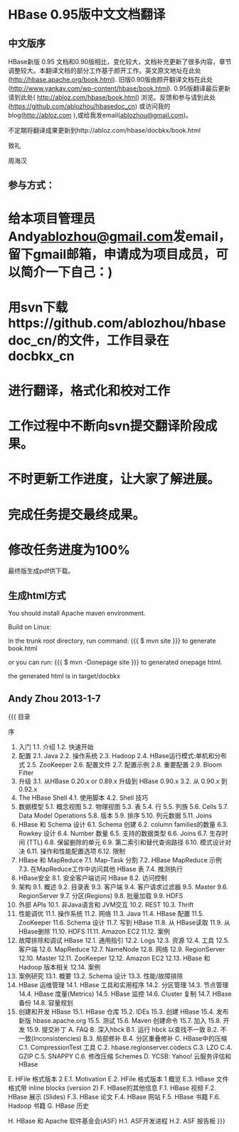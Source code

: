 HBase 0.95版中文文档翻译
===========



中文版序
--------
HBase新版 0.95 文档和0.90版相比，变化较大，文档补充更新了很多内容，章节调整较大。本翻译文档的部分工作基于颜开工作。英文原文地址在此处(http://hbase.apache.org/book.html). 旧版0.90版由颜开翻译文档在此处(http://www.yankay.com/wp-content/hbase/book.html). 0.95版翻译最后更新请到此处( http://abloz.com/hbase/book.html) 浏览。反馈和参与请到此处 (https://github.com/ablozhou/hbasedoc_cn) 或访问我的blog(http://abloz.com ),或给我发email(ablozhou@gmail.com)。

不定期将翻译成果更新到http://abloz.com/hbase/docbkx/book.html

致礼

周海汉

参与方式：
---------
  # 给本项目管理员Andy<ablozhou@gmail.com>发email，留下gmail邮箱，申请成为项目成员，可以简介一下自己：)
  # 
  # 用svn下载https://github.com/ablozhou/hbasedoc_cn/的文件，工作目录在docbkx_cn
  # 进行翻译，格式化和校对工作
  # 工作过程中不断向svn提交翻译阶段成果。
  # 不时更新工作进度，让大家了解进展。
  # 完成任务提交最终成果。
  # 修改任务进度为100%

最终版生成pdf供下载。

生成html方式
------------
You should install Apache maven environment.

Build on Linux:

In the trunk root directory, run command:
{{{
    $ mvn site
}}}
to generate book.html

or you can run:
{{{
    $ mvn -Donepage site
}}}
to generated onepage html.

the generated html is in target/docbkx


Andy Zhou
2013-1-7
----

{{{
目录

序
1. 入门
1.1. 介绍
1.2. 快速开始
2. 配置
2.1. Java
2.2. 操作系统
2.3. Hadoop
2.4. HBase运行模式:单机和分布式
2.5. ZooKeeper
2.6. 配置文件
2.7. 配置示例
2.8. 重要配置
2.9. Bloom Filter
3. 升级
3.1. 从HBase 0.20.x or 0.89.x 升级到 HBase 0.90.x
3.2. 从 0.90.x 到 0.92.x
4. The HBase Shell
4.1. 使用脚本
4.2. Shell 技巧
5. 数据模型
5.1. 概念视图
5.2. 物理视图
5.3. 表
5.4. 行
5.5. 列族
5.6. Cells
5.7. Data Model Operations
5.8. 版本
5.9. 排序
5.10. 列元数据
5.11. Joins
6. HBase 和 Schema 设计
6.1. Schema 创建
6.2. column families的数量
6.3. Rowkey 设计
6.4. Number 数量
6.5. 支持的数据类型
6.6. Joins
6.7. 生存时间 (TTL)
6.8. 保留删除的单元
6.9. 第二索引和替代查询路径
6.10. 模式设计对决
6.11. 操作和性能配置选项
6.12. 限制
7. HBase 和 MapReduce
7.1. Map-Task 分割
7.2. HBase MapReduce 示例
7.3. 在MapReduce工作中访问其他 HBase 表
7.4. 推测执行
8. HBase安全
8.1. 安全客户端访问 HBase
8.2. 访问控制
9. 架构
9.1. 概述
9.2. 目录表
9.3. 客户端
9.4. 客户请求过滤器
9.5. Master
9.6. RegionServer
9.7. 分区(Regions)
9.8. 批量加载
9.9. HDFS
10. 外部 APIs
10.1. 非Java语言和 JVM交互
10.2. REST
10.3. Thrift
11. 性能调优
11.1. 操作系统
11.2. 网络
11.3. Java
11.4. HBase 配置
11.5. ZooKeeper
11.6. Schema 设计
11.7. 写到 HBase
11.8. 从 HBase读取
11.9. 从 HBase删除
11.10. HDFS
11.11. Amazon EC2
11.12. 案例
12. 故障排除和调试 HBase
12.1. 通用指引
12.2. Logs
12.3. 资源
12.4. 工具
12.5. 客户端
12.6. MapReduce
12.7. NameNode
12.8. 网络
12.9. RegionServer
12.10. Master
12.11. ZooKeeper
12.12. Amazon EC2
12.13. HBase 和 Hadoop 版本相关
12.14. 案例
13. 案例研究
13.1. 概要
13.2. Schema 设计
13.3. 性能/故障排除
14. HBase 运维管理
14.1. HBase 工具和实用程序
14.2. 分区管理
14.3. 节点管理
14.4. HBase 度量(Metrics)
14.5. HBase 监控
14.6. Cluster 复制
14.7. HBase 备份
14.8. 容量规划
15. 创建和开发 HBase
15.1. HBase 仓库
15.2. IDEs
15.3. 创建 HBase
15.4. 发布新版 hbase.apache.org
15.5. 测试
15.6. Maven 创建命令
15.7. 加入
15.8. 开发
15.9. 提交补丁
A. FAQ
B. 深入hbck
B.1. 运行 hbck 以查找不一致
B.2. 不一致(Inconsistencies)
B.3. 局部修补
B.4. 分区重叠修补
C. HBase中的压缩
C.1. CompressionTest 工具
C.2. hbase.regionserver.codecs
C.3. LZO
C.4. GZIP
C.5. SNAPPY
C.6. 修改压缩 Schemes
D. YCSB: Yahoo! 云服务评估和 HBase
 
E. HFile 格式版本 2
E.1. Motivation
E.2. HFile 格式版本 1 概览
E.3. HBase 文件格式带 inline blocks (version 2)
F. HBase的其他信息
F.1. HBase 视频
F.2. HBase 展示 (Slides)
F.3. HBase 论文
F.4. HBase 网站
F.5. HBase 书籍
F.6. Hadoop 书籍
G. HBase 历史
 
H. HBase 和 Apache 软件基金会(ASF)
H.1. ASF开发进程
H.2. ASF 报告板
}}}

